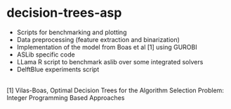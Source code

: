 # decision-trees-asp

- Scripts for benchmarking and plotting
- Data preprocessing (feature extraction and binarization)
- Implementation of the model from Boas et al [1] using GUROBI
- ASLib specific code
- LLama R script to benchmark aslib over some integrated solvers
- DelftBlue experiments script

\
[1] Vilas-Boas, Optimal Decision Trees for the Algorithm Selection Problem:
Integer Programming Based Approaches
